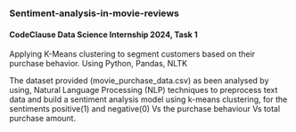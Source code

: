 ### Sentiment-analysis-in-movie-reviews
#### CodeClause Data Science Internship 2024, Task 1
Applying K-Means clustering to segment customers based on their purchase behavior. Using Python, Pandas, NLTK

The dataset provided (movie_purchase_data.csv) as been analysed by using, Natural Language Processing (NLP) techniques to preprocess text data and
build a sentiment analysis model using k-means clustering, for the sentiments positive(1) and negative(0) Vs the purchase behaviour Vs total purchase amount.
